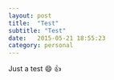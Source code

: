 ```yaml
---
layout: post
title:  "Test"
subtitle: "Test"
date:   2015-05-21 18:55:23
category: personal
---
```


Just a test :smile: :+1: